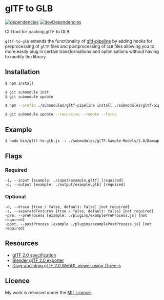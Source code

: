 # glTF to GLB

[![dependencies](https://david-dm.org/timvanscherpenzeel/gltf-to-glb.svg)](https://david-dm.org/timvanscherpenzeel/gltf-to-glb)
[![devDependencies](https://david-dm.org/timvanscherpenzeel/gltf-to-glb/dev-status.svg)](https://david-dm.org/timvanscherpenzeel/gltf-to-glb#info=devDependencies)

CLI tool for packing glTF to GLB.

`gltf-to-glb` extends the functionality of [gltf-pipeline](https://github.com/AnalyticalGraphicsInc/gltf-pipeline/tree/2.0) by adding hooks for preprocessing of `glTF` files and postprocessing of `GLB` files allowing you to more easily plug in certain transformations and optimisations without having to modify the library.

## Installation

```sh
$ npm install

$ git submodule init
$ git submodule update

$ npm --prefix ./submodules/gltf-pipeline install ./submodules/gltf-pipeline

$ git submodule update --recursive --remote --force
```

## Example

```sh
$ node bin/gltf-to-glb.js -i ./submodules/glTF-Sample-Models/2.0/DamagedHelmet/glTF/DamagedHelmet.gltf -o ./output/DamagedHelmet.glb
```

## Flags

### Required
	-i, --input [example: ./input/example.gltf] [required]
	-o, --output [example: ./output/example.glb] [required]

### Optional
	-d, --draco [true / false, default: false] [not required]
	-s, --seperateTextures [true / false, default: false] [not required]
	-pre, --preProcess [example: ./plugins/examplePreProcess.js] [not required]
	-post, --postProcess [example ./plugins/examplePostProcess.js] [not required]

## Resources

- [glTF 2.0 specification](https://github.com/KhronosGroup/glTF/tree/master/specification/2.0)
- [Blender glTF 2.0 exporter](https://github.com/KhronosGroup/glTF-Blender-Exporter)
- [Drag-and-drop glTF 2.0 WebGL viewer using Three.js](https://github.com/donmccurdy/three-gltf-viewer)

## Licence

My work is released under the [MIT licence](https://raw.githubusercontent.com/TimvanScherpenzeel/gltf-to-glb/master/LICENSE).
